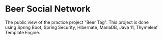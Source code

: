 # Beer Social Network

The public view of the practice project "Beer Tag". This project is done using Spring Boot, Spring Security, Hibernate, MariaDB, Java 11, Thymeleaf Template Engine.